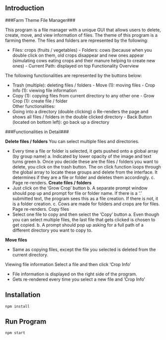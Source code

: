 ## Introduction
###Farm Theme File Manager###

This program is a file manager with a unique GUI that allows users to delete, create, move, and view information of files. The theme of this program is a farming theme. The files and folders are represented by the following:  
- Files: crops (fruits / vegetables)  - Folders: cows (because when you double click on them, old crops disappear and new ones appear (simulating cows eating crops and their manure helping to create new ones) - Current Path: displayed on top 
Functionality Overview 
 
The following functionalities are represented by the buttons below: 
- Trash (multiple): deleting files / folders  - Move (1): moving files  - Crop Info (1): viewing file information  
- Copy (1): copying files from current directory to any other one - Grow Crop (1):  create file / folder  
Other functionalities: 
- Going into a directory (double clicking) o Re-renders the page and shows all files / folders in the double clicked directory -  Back Button (located on bottom left): go back up a directory 
 
###Functionalities in Detail###
 
**Delete files / folders**
You can select multiple files and directories. 
- Every time a file or folder is selected, it gets pushed onto a global array (by group name) a. Indicated by lower opacity of the image and text turns green b. Once you decide these are the files / folders you want to delete, you click on the trash button. The on click function loops through the global array to locate these groups and delete from the interface. It determines if they are a file or folder and deletes them accordingly. c. Page re-renders. 
**Create files / folders**
- Just click on the ‘Grow Crop’ button b. A separate prompt window should pop up and prompt for file or folder name. If there is a ‘.’ submitted text, the program sees this as a file creation. If there is not, it is a folder creation.  c. Cows are made for folders and crops are for files. Page re-renders. 
Copy files  
- Select one file to copy and then select the ‘Copy’ button  a. Even though you can select multiple files, the last file that gets clicked is chosen to get copied.  b. A prompt should pop up asking for a full path of a different directory you want to copy to. 
 
**Move files**
- Same as copying files, except the file you selected is deleted from the current directory. 
 
Viewing file information 
Select a file and then click ‘Crop Info’ 
- File information is displayed on the right side of the program.
- Gets re-rendered every time you select a new file and ‘Crop Info’ 

## Installation

`npm install`

## Run Program

`npm start`
